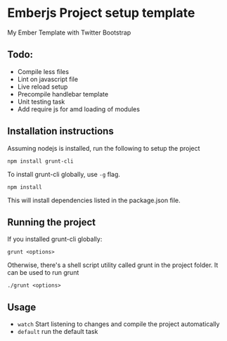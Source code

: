 # Emberjs Project setup template

My Ember Template with Twitter Bootstrap

## Todo:
* Compile less files
* Lint on javascript file
* Live reload setup
* Precompile handlebar template
* Unit testing task
* Add require js for amd loading of modules

## Installation instructions

Assuming nodejs is installed, run the following to setup the project

    npm install grunt-cli

To install grunt-cli globally, use <code>-g</code> flag. <br />

    npm install

This will install dependencies listed in the package.json file. <br />

## Running the project

If you installed grunt-cli globally:

    grunt <options>

Otherwise, there's a shell script utility called grunt in the project folder. It can be used to run grunt <br />

    ./grunt <options>

## Usage
    
* `watch` Start listening to changes and compile the project automatically
* `default` run the default task

